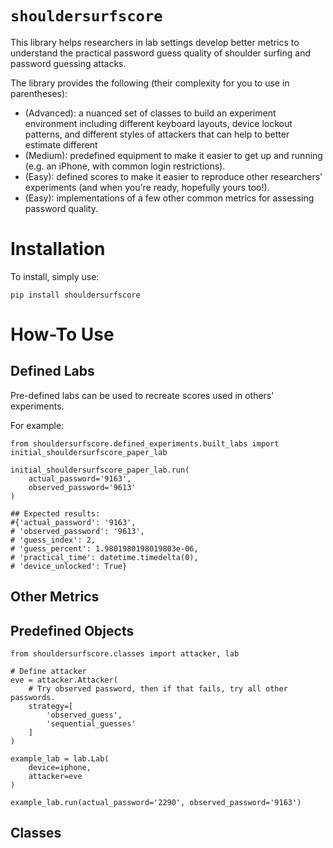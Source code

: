 # `shouldersurfscore`
This library helps researchers in lab settings develop better metrics to understand the practical password guess quality of shoulder surfing and password guessing attacks. 

The library provides the following (their complexity for you to use in parentheses):
 - (Advanced): a nuanced set of classes to build an experiment environment including different keyboard layouts, device lockout patterns, and different styles of attackers that can help to better estimate different 
 - (Medium): predefined equipment to make it easier to get up and running (e.g. an iPhone, with common login restrictions).
 - (Easy): defined scores to make it easier to reproduce other researchers' experiments (and when you're ready, hopefully yours too!).
 - (Easy): implementations of a few other common metrics for assessing password quality.

# Installation
To install, simply use:
```
pip install shouldersurfscore
```
# How-To Use

## Defined Labs
Pre-defined labs can be used to recreate scores used in others' experiments. 

For example:
```
from shouldersurfscore.defined_experiments.built_labs import initial_shouldersurfscore_paper_lab

initial_shouldersurfscore_paper_lab.run(
    actual_password='9163',
    observed_password='9613'
)

## Expected results:
#{'actual_password': '9163',
# 'observed_password': '9613',
# 'guess_index': 2,
# 'guess_percent': 1.9801980198019803e-06,
# 'practical_time': datetime.timedelta(0),
# 'device_unlocked': True}
```

## Other Metrics
## Predefined Objects
```{python}
from shouldersurfscore.classes import attacker, lab

# Define attacker
eve = attacker.Attacker(
    # Try observed password, then if that fails, try all other passwords.
    strategy=[
        'observed_guess',
        'sequential_guesses'
    ]
)

example_lab = lab.Lab(
    device=iphone,
    attacker=eve
)

example_lab.run(actual_password='2290', observed_password='9163')
```
## Classes